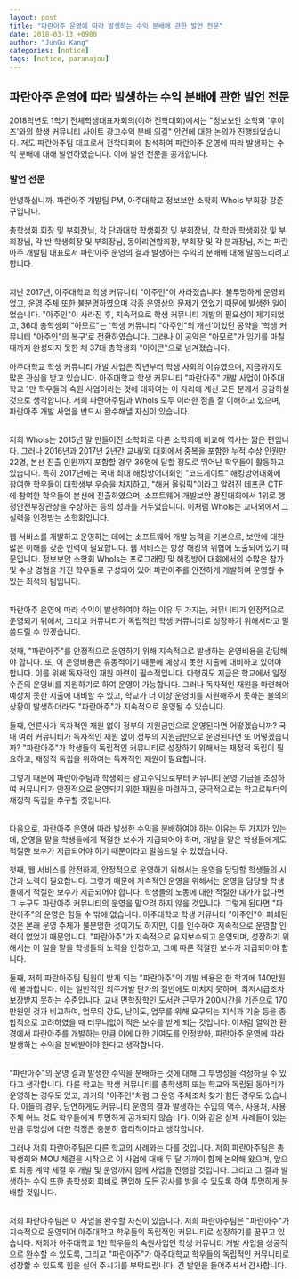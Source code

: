 ```yaml
---
layout: post
title: "파란아주 운영에 따라 발생하는 수익 분배에 관한 발언 전문"
date: 2018-03-13 +0900
author: "JunGu Kang"
categories: [notice]
tags: [notice, paranajou]
---
```


## 파란아주 운영에 따라 발생하는 수익 분배에 관한 발언 전문

2018학년도 1학기 전체학생대표자회의(이하 전학대회)에서는 "정보보안 소학회 '후이즈'와의 학생 커뮤니티 사이트 광고수익 분배 의결" 안건에 대한 논의가 진행되었습니다. 저도 파란아주팀 대표로서 전학대회에 참석하여 파란아주 운영에 따라 발생하는 수익 분배에 대해 발언하였습니다. 이에 발언 전문을 공개합니다.

### 발언 전문

안녕하십니까. 파란아주 개발팀 PM, 아주대학교 정보보안 소학회 WhoIs 부회장 강준구입니다.

총학생회 회장 및 부회장님, 각 단과대학 학생회장 및 부회장님, 각 학과 학생회장 및 부회장님, 각 반 학생회장 및 부회장님, 동아리연합회장, 부회장 및 각 분과장님, 저는 파란아주 개발팀 대표로서 파란아주 운영의 결과 발생하는 수익의 분배에 대해 말씀드리려고 합니다.

<br>
지난 2017년, 아주대학교 학생 커뮤니티 "아주인"이 사라졌습니다. 불투명하게 운영되었고, 운영 주체 또한 불분명하였으며 각종 운영상의 문제가 있었기 때문에 발생한 일이었습니다. "아주인"이 사라진 후, 지속적으로 학생 커뮤니티 개발의 필요성이 제기되었고, 36대 총학생회 "아모르"는 '학생 커뮤니티 "아주인"의 개선'이었던 공약을 '학생 커뮤니티 "아주인"의 복구'로 전환하였습니다. 그러나 이 공약은 "아모르"가 임기를 마칠 때까지 완성되지 못한 채 37대 총학생회 "아이콘"으로 넘겨졌습니다.

아주대학교 학생 커뮤니티 개발 사업은 작년부터 학생 사회의 이슈였으며, 지금까지도 많은 관심을 받고 있습니다. 아주대학교 학생 커뮤니티 "파란아주" 개발 사업이 아주대학교 1만 학우들의 숙원 사업이라는 것에 대하여는 이 자리에 계신 모든 분께서 공감하실 것으로 생각합니다. 저희 파란아주팀과 WhoIs 모두 이러한 점을 잘 이해하고 있으며, 파란아주 개발 사업을 반드시 완수해낼 자신이 있습니다.

<br>
저희 WhoIs는 2015년 말 만들어진 소학회로 다른 소학회에 비교해 역사는 짧은 편입니다. 그러나 2016년과 2017년 2년간 교내/외 대회에서 중복을 포함한 누적 수상 인원만 22명, 본선 진출 인원까지 포함할 경우 36명에 달할 정도로 뛰어난 학우들이 활동하고 있습니다. 특히 2017년에는 국내 최대 해킹방어대회인 "코드게이트" 해킹방어대회에 참여한 학우들이 대학생부 우승을 차지하고, "해커 올림픽"이라고 알려진 데프콘 CTF에 참여한 학우들이 본선에 진출하였으며, 소프트웨어 개발보안 경진대회에서 1위로 행정안전부장관상을 수상하는 등의 성과를 거두었습니다. 이처럼 WhoIs는 교내외에서 그 실력을 인정받는 소학회입니다.

웹 서비스를 개발하고 운영하는 데에는 소프트웨어 개발 능력을 기본으로, 보안에 대한 많은 이해를 갖춘 인력이 필요합니다. 웹 서비스는 항상 해킹의 위협에 노출되어 있기 때문입니다. 정보보안 소학회 WhoIs는 프로그래밍 및 해킹방어 대회에서의 수많은 참가 및 수상 경험을 가진 학우들로 구성되어 있어 파란아주를 안전하게 개발하여 운영할 수 있는 최적의 팀입니다.

<br>
파란아주 운영에 따라 수익이 발생하여야 하는 이유 두 가지는, 커뮤니티가 안정적으로 운영되기 위해서, 그리고 커뮤니티가 독립적인 학생 커뮤니티로 성장하기 위해서라고 말씀드릴 수 있겠습니다.

첫째, "파란아주"를 안정적으로 운영하기 위해 지속적으로 발생하는 운영비용을 감당해야 합니다. 또, 이 운영비용은 유동적이기 때문에 예상치 못한 지출에 대비하고 있어야 합니다. 이를 위해 독자적인 재원 마련이 필수적입니다. 다행히도 지금은 학교에서 일정 수준의 운영비를 지원하기로 하여 운영이 가능합니다. 그러나 독자적인 재원을 마련해야 예상치 못한 지출에 대비할 수 있고, 학교가 더 이상 운영비를 지원해주지 못하는 불의의 상황이 발생하더라도 "파란아주"가 지속적으로 운영될 수 있습니다.

둘째, 언론사가 독자적인 재원 없이 정부의 지원금만으로 운영된다면 어떻겠습니까? 국내 여러 커뮤니티가 독자적인 재원 없이 정부의 지원금만으로 운영된다면 또 어떻겠습니까? "파란아주"가 학생들의 독립적인 커뮤니티로 성장하기 위해서는 재정적 독립이 필요하고, 재정적 독립을 위하여는 독자적인 재원이 필요합니다.

그렇기 때문에 파란아주팀과 학생회는 광고수익으로부터 커뮤니티 운영 기금을 조성하여 커뮤니티가 안정적으로 운영되기 위한 재원을 마련하고, 궁극적으로는 학교로부터의 재정적 독립을 추구할 것입니다.

<br>
다음으로, 파란아주 운영에 따라 발생한 수익을 분배하여야 하는 이유는 두 가지가 있는데, 운영을 맡을 학생들에게 적절한 보수가 지급되어야 하며, 개발을 맡은 학생들에게도 적절한 보수가 지급되어야 하기 때문이라고 말씀드릴 수 있겠습니다.

첫째, 웹 서비스를 안전하게, 안정적으로 운영하기 위해서는 운영을 담당할 학생들의 시간과 노력이 필요합니다. 그렇기 때문에 지속적인 운영을 위해서는 운영을 담당할 학생들에게 적절한 보수가 지급되어야 합니다. 학생들의 노동에 대한 적절한 대가가 없다면 그 누구도 파란아주 커뮤니티의 운영을 맡으려 하지 않을 것입니다. 그렇게 된다면 "파란아주"의 운영은 힘들 수 밖에 없습니다. 아주대학교 학생 커뮤니티 "아주인"이 폐쇄된 것은 본래 운영 주체가 불분명한 것이기도 하지만, 이를 인수하여 지속적으로 운영할 인력이 없었기 때문입니다. "파란아주"가 지속적으로 유지보수되고 운영되며, 성장하기 위해서는 이 일을 맡을 학생들의 노력을 인정하고, 그에 따른 적절한 보수가 지급되어야 합니다.

둘째, 저희 파란아주팀 팀원이 받게 되는 "파란아주"의 개발 비용은 한 학기에 140만원에 불과합니다. 이는 일반적인 외주개발 단가의 절반에도 미치지 못하며, 최저시급조차 보장받지 못하는 수준입니다. 교내 면학장학인 도서관 근무가 200시간을 기준으로 170만원인 것과 비교하여, 업무의 강도, 난이도, 업무를 위해 요구되는 지식과 기술 등을 종합적으로 고려하였을 때 터무니없이 적은 보수를 받게 되는 것입니다. 이처럼 열악한 환경에서 파란아주를 개발하는 만큼 이에 대한 기여도를 인정받아, 파란아주 운영에 따라 발생하는 수익을 분배받아야 한다고 생각합니다.

<br>
"파란아주"의 운영 결과 발생한 수익을 분배하는 것에 대해 그 투명성을 걱정하실 수 있다고 생각합니다. 다른 학교는 학생 커뮤니티를 총학생회 또는 학교와 독립된 동아리가 운영하는 경우도 있고, 과거의 "아주인"처럼 그 운영 주체조차 찾기 힘든 경우도 있습니다. 이들의 경우, 당연하게도 커뮤니티 운영의 결과 발생하는 수입의 액수, 사용처, 사용 주체 어느 것도 학우들에게 투명하게 공개되지 않습니다. 이와 같은 실제 사례들이 있는 만큼 투명성에 대한 걱정은 충분히 합리적이라고 생각합니다.

그러나 저희 파란아주팀은 다른 학교의 사례와는 다를 것입니다. 저희 파란아주팀은 총학생회와 MOU 체결을 시작으로 이 사업에 대해 두 달 가까이 함께 논의해 왔으며, 앞으로 최종 계약 체결 후 개발 및 운영까지 함께 사업을 진행할 것입니다. 그리고 그 결과 발생하는 수익 또한 총학생회 회비로 편입해 모든 감사를 받을 수 있도록 하여 투명하게 분배할 것입니다.

<br>
저희 파란아주팀은 이 사업을 완수할 자신이 있습니다. 저희 파란아주팀은 "파란아주"가 지속적으로 운영되어 아주대학교 학우들의 독립적인 커뮤니티로 성장하기를 꿈꾸고 있습니다. 저희가 아주대학교 1만 학우들의 숙원사업인 학생 커뮤니티 개발 사업을 성공적으로 완수할 수 있도록, 그리고 "파란아주"가 아주대학교 학우들의 독립적인 커뮤니티로 성장할 수 있도록 힘을 실어 주시기를 부탁드립니다. 긴 발언을 들어주셔서 감사합니다.
